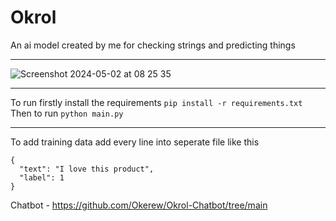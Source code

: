 # Okrol
An ai model created by me for checking strings and predicting things
____________
![Screenshot 2024-05-02 at 08 25 35](https://github.com/Okerew/okrol/assets/93822247/95c08c7e-472a-47b2-bf6c-d1d7fe56cfa7)
____________
To run firstly install the requirements `pip install -r requirements.txt`
Then to run `python main.py`
____________
To add training data add every line into seperate file like this
```
{
  "text": "I love this product",
  "label": 1
}
```
Chatbot - https://github.com/Okerew/Okrol-Chatbot/tree/main

